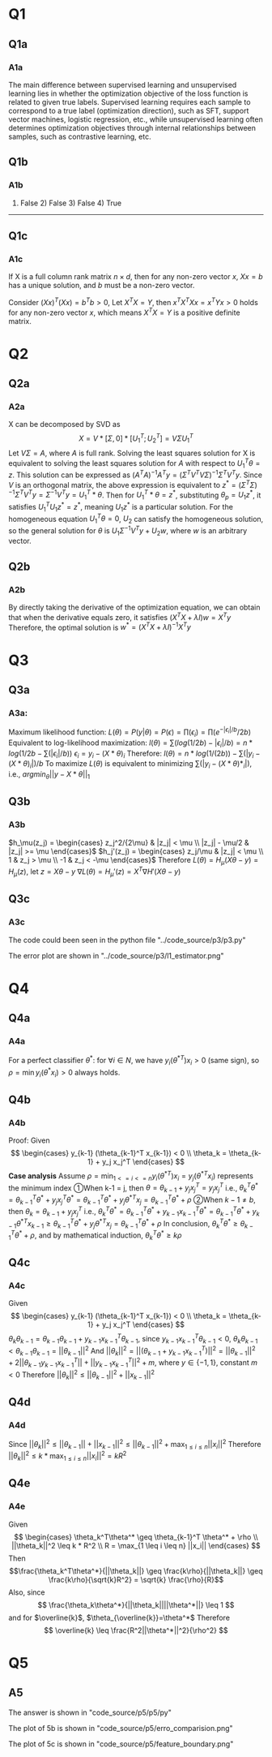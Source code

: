 # Q1
## Q1a

### A1a
The main difference between supervised learning and unsupervised learning lies in whether the optimization objective of the loss function is related to given true labels. Supervised learning requires each sample to correspond to a true label (optimization direction), such as SFT, support vector machines, logistic regression, etc., while unsupervised learning often determines optimization objectives through internal relationships between samples, such as contrastive learning, etc.

## Q1b
### A1b

1) False 2) False 3) False 4) True

---

## Q1c
### A1c
If X is a full column rank matrix $n \times d$, then for any non-zero vector $x$, $Xx = b$ has a unique solution, and $b$ must be a non-zero vector.

Consider $(Xx)^T(Xx) = b^T b > 0$,
Let $X^T X = Y$, then $x^T X^T X x = x^T Y x > 0$ holds for any non-zero vector $x$, which means $X^T X = Y$ is a positive definite matrix.

# Q2
## Q2a
### A2a
X can be decomposed by SVD as
$$
X = V * [\Sigma, 0] * [U_1^T; U_2^T] = V \Sigma U_1^T
$$
Let $V \Sigma = A$, where $A$ is full rank.
Solving the least squares solution for X is equivalent to solving the least squares solution for $A$ with respect to $U_1^T \theta = z$. This solution can be expressed as $(A^T A)^{-1} A^T y = (\Sigma^TV^TV \Sigma)^{-1} \Sigma^T V^T y$.
Since $V$ is an orthogonal matrix, the above expression is equivalent to $z^* = (\Sigma^T \Sigma)^{-1}\Sigma^T V^T y = \Sigma^{-1}V^T y = U_1^T * \theta$.
Then for $U_1^T*\theta = z^*$, substituting $\theta_p = U_1 z^*$, it satisfies $U_1^T U_1 z^* = z^*$, meaning $U_1 z^*$ is a particular solution.
For the homogeneous equation $U_1^T \theta = 0$, $U_2$ can satisfy the homogeneous solution, so the general solution for $\theta$ is $U_1 \Sigma^{-1}V^T y + U_2 w$, where $w$ is an arbitrary vector.

## Q2b
### A2b
By directly taking the derivative of the optimization equation, we can obtain that when the derivative equals zero, it satisfies
$(X^T X + \lambda I)w = X^T y$
Therefore, the optimal solution is $w^*=(X^TX+\lambda I)^{-1}X^T y$


# Q3
## Q3a
### A3a:
Maximum likelihood function: $L(\theta) = P(y|\theta) = P(\epsilon) = \prod(\epsilon_i) = \prod(e^{-|\epsilon_i|/b}/{2b})$
Equivalent to log-likelihood maximization: $l(\theta) = \sum(log(1/{2b}) - |\epsilon_i|/b) = n*log(1/{2b} - \sum(|\epsilon_i|/b))$
$\epsilon_i = y_i - (X*\theta)_i$
Therefore: $l(\theta) = n*log(1/(2b)) - \sum(|y_i - (X*\theta)_i|)/b$
To maximize $L(\theta)$ is equivalent to minimizing $\sum(|y_i - (X*\theta)*_i|)$, i.e., $argmin_{\theta}||y - X*\theta||_1$

## Q3b
### A3b
$h_\mu(z_j) = \begin{cases}
z_j^2/{2\mu} & |z_j| < \mu \\
|z_j| - \mu/2 & |z_j| >= \mu
\end{cases}$
$h_j'(z_j) = \begin{cases}
z_j/\mu & |z_j| < \mu \\
1 & z_j > \mu \\
-1 & z_j < -\mu
\end{cases}$
Therefore $L(\theta) = H_\mu(X\theta - y ) = H_\mu(z)$, let $z = X\theta - y$
$\nabla L(\theta) = H_\mu'(z) = X^T\nabla H'(X\theta-y)$

## Q3c
### A3c
The code could been seen in the python file "../code_source/p3/p3.py"

The error plot are shown in "../code_source/p3/l1_estimator.png"



# Q4
## Q4a
### A4a
For a perfect classifier $\theta^*$: for $\forall i \in N$, we have $y_i(\theta^{*T})x_i > 0$ (same sign), so $\rho = \min y_i (\theta^* x_i) > 0$ always holds.

## Q4b
### A4b
Proof:
Given
$$
\begin{cases}
y_{k-1} (\theta_{k-1}^T x_{k-1}) < 0 \\
\theta_k = \theta_{k-1} + y_j x_j^T
\end{cases}
$$
**Case analysis**
Assume $\rho = \min_{1<=i<=n} y_i(\theta^{*T})x_i = y_j (\theta^{*T}x_i)$ represents the minimum index
①When k-1 = j, then $\theta = \theta_{k-1} + y_j x_j^T = y_jx_j^T$
i.e., $\theta_k^T\theta^* = \theta_{k-1}^T \theta^* + y_jx_j^T \theta^* = \theta_{k-1}^T\theta^* + y_j\theta^{*T}x_j = \theta_{k-1}^T\theta^* + \rho$
②When $k-1 \neq b$, then $\theta_k = \theta_{k-1} + y_jx_j^T$
i.e., $\theta_k^T\theta^* = \theta_{k-1}^T \theta^* + y_{k-1}x_{k-1}^T \theta^* = \theta_{k-1}^T\theta^* + y_{k-1}\theta^{*T}x_{k-1} \geq \theta_{k-1}^T\theta^* + y_j\theta^{*T}x_j = \theta_{k-1}^T\theta^* + \rho$
In conclusion, $\theta_k^T\theta^* \geq \theta_{k-1}^T\theta^* + \rho$, and by mathematical induction, $\theta_k^T\theta^* \geq k\rho$

## Q4c
### A4c
Given
$$
\begin{cases}
y_{k-1} (\theta_{k-1}^T x_{k-1}) < 0 \\
\theta_k = \theta_{k-1} + y_j x_j^T
\end{cases}
$$
$\theta_k \theta_{k-1}=\theta_{k-1}\theta_{k-1} + y_{k-1}x_{k-1}^T\theta_{k-1}$, since $y_{k-1}x_{k-1}^T\theta_{k-1}<0$, $\theta_k\theta_{k-1}<\theta_{k-1}\theta_{k-1}=||\theta_{k-1}||^2$
And $||\theta_k||^2 = ||(\theta_{k-1}+y_{k-1}x_{k-1}^T)||^2 = ||\theta_{k-1}||^2 + 2||\theta_{k-1}y_{k-1}x_{k-1}^T|| + ||y_{k-1}x_{k-1}^T||^2 + m$,
where $y \in \{-1,1\}$, constant $m<0$
Therefore $||\theta_k||^2 \leq ||\theta_{k-1}||^2 + ||x_{k-1}||^2$

## Q4d
### A4d
Since
$||\theta_k||^2 \leq ||\theta_{k-1}|| + ||x_{k-1}||^2 \leq ||\theta_{k-1}||^2 + \max_{1 \leq i \leq n}||x_i||^2$
Therefore
$||\theta_k||^2 \leq k*\max_{1 \leq i \leq n}||x_i||^2 = k R^2$

## Q4e
### A4e
Given
$$
\begin{cases}
\theta_k^T\theta^* \geq \theta_{k-1}^T \theta^* + \rho \\
||\theta_k||^2 \leq k * R^2 \\
R = \max_{1 \leq i \leq n} ||x_i||
\end{cases}
$$
Then
$$\frac{\theta_k^T\theta^*}{||\theta_k||} \geq \frac{k\rho}{||\theta_k||} \geq \frac{k\rho}{\sqrt{k}R^2} = \sqrt{k} \frac{\rho}{R}$$
Also, since
$$
\frac{\theta_k\theta^*}{||\theta_k||||\theta^*||} \leq 1
$$
and for $\overline{k}$, $\theta_{\overline{k}}=\theta^*$
Therefore
$$
\overline{k} \leq \frac{R^2||\theta^*||^2}{\rho^2}
$$


# Q5

## A5

The answer is shown in "code_source/p5/p5/py"

The plot of 5b is shown in "code_source/p5/erro_comparision.png"

The plot of 5c is shown in "code_source/p5/feature_boundary.png"